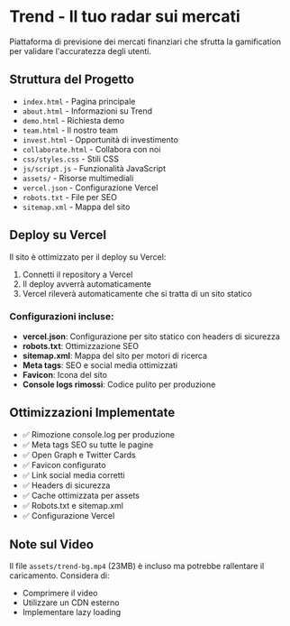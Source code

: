# Trend - Il tuo radar sui mercati

Piattaforma di previsione dei mercati finanziari che sfrutta la gamification per validare l'accuratezza degli utenti.

## Struttura del Progetto

- `index.html` - Pagina principale
- `about.html` - Informazioni su Trend
- `demo.html` - Richiesta demo
- `team.html` - Il nostro team
- `invest.html` - Opportunità di investimento
- `collaborate.html` - Collabora con noi
- `css/styles.css` - Stili CSS
- `js/script.js` - Funzionalità JavaScript
- `assets/` - Risorse multimediali
- `vercel.json` - Configurazione Vercel
- `robots.txt` - File per SEO
- `sitemap.xml` - Mappa del sito

## Deploy su Vercel

Il sito è ottimizzato per il deploy su Vercel:

1. Connetti il repository a Vercel
2. Il deploy avverrà automaticamente
3. Vercel rileverà automaticamente che si tratta di un sito statico

### Configurazioni incluse:

- **vercel.json**: Configurazione per sito statico con headers di sicurezza
- **robots.txt**: Ottimizzazione SEO
- **sitemap.xml**: Mappa del sito per motori di ricerca
- **Meta tags**: SEO e social media ottimizzati
- **Favicon**: Icona del sito
- **Console logs rimossi**: Codice pulito per produzione

## Ottimizzazioni Implementate

- ✅ Rimozione console.log per produzione
- ✅ Meta tags SEO su tutte le pagine
- ✅ Open Graph e Twitter Cards
- ✅ Favicon configurato
- ✅ Link social media corretti
- ✅ Headers di sicurezza
- ✅ Cache ottimizzata per assets
- ✅ Robots.txt e sitemap.xml
- ✅ Configurazione Vercel

## Note sul Video

Il file `assets/trend-bg.mp4` (23MB) è incluso ma potrebbe rallentare il caricamento. Considera di:
- Comprimere il video
- Utilizzare un CDN esterno
- Implementare lazy loading 